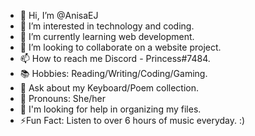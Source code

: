 - 👋 Hi, I’m @AnisaEJ
- 👀 I’m interested in technology and coding.
- 🌱 I’m currently learning web development. 
- 💞️ I’m looking to collaborate on a website project. 
- 📫 How to reach me Discord - Princess#7484. 
- 📚 Hobbies: Reading/Writing/Coding/Gaming. 
- 💬 Ask about my Keyboard/Poem collection. 
- 🙂 Pronouns: She/her
- 🤔 I'm looking for help in organizing my files. 
- ⚡Fun Fact: Listen to over 6 hours of music everyday. :) 



<!---
AnisaEJ/AnisaEJ is a ✨ special ✨ repository because its `README.md` (this file) appears on your GitHub profile.
You can click the Preview link to take a look at your changes.
--->

